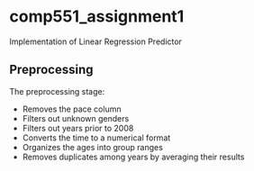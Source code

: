 # comp551_assignment1
Implementation of Linear Regression Predictor

## Preprocessing

The preprocessing stage: 
- Removes the pace column
- Filters out unknown genders
- Filters out years prior to 2008
- Converts the time to a numerical format
- Organizes the ages into group ranges
- Removes duplicates among years by averaging their results